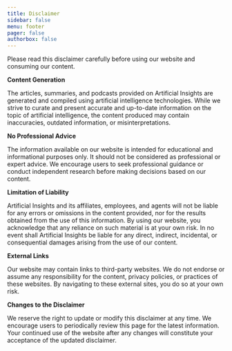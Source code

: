```yaml
---
title: Disclaimer
sidebar: false
menu: footer
pager: false
authorbox: false
---
```


Please read this disclaimer carefully before using our website and consuming our content. 

**Content Generation**  

The articles, summaries, and podcasts provided on Artificial Insights are generated and compiled using artificial intelligence technologies. While we strive to curate and present accurate and up-to-date information on the topic of artificial intelligence, the content produced may contain inaccuracies, outdated information, or misinterpretations. 

**No Professional Advice**  

The information available on our website is intended for educational and informational purposes only. It should not be considered as professional or expert advice. We encourage users to seek professional guidance or conduct independent research before making decisions based on our content.

**Limitation of Liability**  

Artificial Insights and its affiliates, employees, and agents will not be liable for any errors or omissions in the content provided, nor for the results obtained from the use of this information. By using our website, you acknowledge that any reliance on such material is at your own risk. In no event shall Artificial Insights be liable for any direct, indirect, incidental, or consequential damages arising from the use of our content.

**External Links**  

Our website may contain links to third-party websites. We do not endorse or assume any responsibility for the content, privacy policies, or practices of these websites. By navigating to these external sites, you do so at your own risk. 

**Changes to the Disclaimer**  

We reserve the right to update or modify this disclaimer at any time. We encourage users to periodically review this page for the latest information. Your continued use of the website after any changes will constitute your acceptance of the updated disclaimer.
